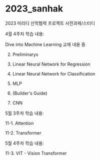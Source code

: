 # 2023_sanhak
2023 미리디 산학협력 프로젝트 사전과제/스터디

4월 4주차 학습 내용:

  Dive into Machine Learning 교재 내용 중
  
  2. Preliminarys
  
  3. Linear Neural Network for Regression
  
  4. Linear Neural Network for Classification
  
  5. MLP
  
  6. (Builder's Guide) 
  
  7. CNN

5월 3주차 학습 내용:

  11-1. Attention

  11-2. Transformer
  
5월 4주차 학습 내용:

  11-3. VIT - Vision Transformer
